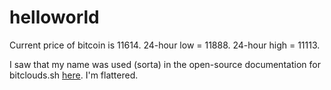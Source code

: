 # helloworld

Current price of bitcoin is 11614.
24-hour low = 11888.
24-hour high = 11113.

I saw that my name was used (sorta) in the open-source documentation for bitclouds.sh [here](https://archive.ph/RXVpd#selection-2033.13-2033.25 "Google's Homepage").  I'm flattered.
